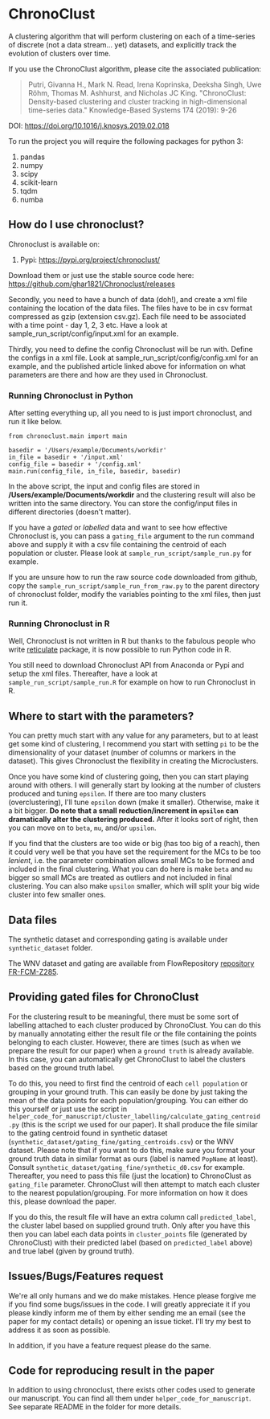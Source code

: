 # ChronoClust

A clustering algorithm that will perform clustering on each of a time-series of discrete (not a data stream... yet) datasets, and explicitly track the evolution of clusters over time.

If you use the ChronoClust algorithm, please cite the associated publication:

>Putri, Givanna H., Mark N. Read, Irena Koprinska, Deeksha Singh, Uwe Röhm, Thomas M. Ashhurst, and Nicholas JC King. "ChronoClust: Density-based clustering and cluster tracking in high-dimensional time-series data." Knowledge-Based Systems 174 (2019): 9-26

DOI: https://doi.org/10.1016/j.knosys.2019.02.018

To run the project you will require the following packages for python 3:
1. pandas
2. numpy
3. scipy
4. scikit-learn
5. tqdm
6. numba

## How do I use chronoclust?
Chronoclust is available on:
1. Pypi: https://pypi.org/project/chronoclust/

Download them or just use the stable source code here: https://github.com/ghar1821/Chronoclust/releases

Secondly, you need to have a bunch of data (doh!), and create a xml file containing the location of the data files. The files have to be in csv format compressed as gzip (extension csv.gz).
Each file need to be associated with a time point - day 1, 2, 3 etc.
Have a look at sample_run_script/config/input.xml for an example.

Thirdly, you need to define the config Chronoclust will be run with. Define the configs in a xml file.
Look at sample_run_script/config/config.xml for an example, and the published article linked above for information on what parameters are there and how are they used in Chronoclust.

### Running Chronoclust in Python
After setting everything up, all you need to is just import chronoclust, and run it like below.
```
from chronoclust.main import main

basedir = '/Users/example/Documents/workdir'
in_file = basedir + '/input.xml'
config_file = basedir + '/config.xml'
main.run(config_file, in_file, basedir, basedir)
```
In the above script, the input and config files are stored in **/Users/example/Documents/workdir** and the clustering result will also be written into the same directory. You can store the config/input files in different directories (doesn't matter).

If you have a _gated_ or _labelled_ data and want to see how effective Chronoclust is, you can pass a ``gating_file`` argument to the run command above and supply it with a csv file containing the centroid of each population or cluster.
Please look at ``sample_run_script/sample_run.py`` for example.

If you are unsure how to run the raw source code downloaded from github, copy the ``sample_run_script/sample_run_from_raw.py`` to the parent directory of chronoclust folder, modify the variables pointing to the xml files, then just run it.

### Running Chronoclust in R
Well, Chronoclust is not written in R but thanks to the fabulous people who write [reticulate](https://rstudio.github.io/reticulate/) package, it is now possible to run Python code in R.

You still need to download Chronoclust API from Anaconda or Pypi and setup the xml files.
Thereafter, have a look at ``sample_run_script/sample_run.R`` for example on how to run Chronoclust in R.

## Where to start with the parameters?
You can pretty much start with any value for any parameters, but to at least get some kind of clustering, I recommend you start with setting ``pi`` to be the dimensionality of your dataset (number of columns or markers in the dataset).
This gives Chronoclust the flexibility in creating the Microclusters.

Once you have some kind of clustering going, then you can start playing around with others.
I will generally start by looking at the number of clusters produced and tuning ``epsilon``.
If there are too many clusters (overclustering), I'll tune ``epsilon`` down (make it smaller).
Otherwise, make it a bit bigger.
**Do note that a small reduction/increment in ``epsilon`` can dramatically alter the clustering produced.**
After it looks sort of right, then you can move on to ``beta``, ``mu``, and/or ``upsilon``.

If you find that the clusters are too wide or big (has too big of a reach), then it could very well be that you have set the requirement for the MCs to be too _lenient_, i.e. the parameter combination allows small MCs to be formed and included in the final clustering.
What you can do here is make ``beta`` and ``mu`` bigger so small MCs are treated as outliers and not included in final clustering.
You can also make ``upsilon`` smaller, which will split your big wide cluster into few smaller ones.

## Data files
The synthetic dataset and corresponding gating is available under ``synthetic_dataset`` folder.

The WNV dataset and gating are available from FlowRepository [repository FR-FCM-Z285](https://flowrepository.org/id/FR-FCM-Z285).

## Providing gated files for ChronoClust
For the clustering result to be meaningful, there must be some sort of labelling attached to each cluster produced by ChronoClust.
You can do this by manually annotating either the result file or the file containing the points belonging to each cluster.
However, there are times (such as when we prepare the result for our paper) when a ``ground truth`` is already available.
In this case, you can automatically get ChronoClust to label the clusters based on the ground truth label.

To do this, you need to first find the centroid of each ``cell population`` or grouping in your ground truth.
This can easily be done by just taking the mean of the data points for each population/grouping.
You can either do this yourself or just use the script in ``helper_code_for_manuscript/cluster_labelling/calculate_gating_centroid.py`` (this is the script we used for our paper).
It shall produce the file similar to the gating centroid found in synthetic dataset (``synthetic_dataset/gating_fine/gating_centroids.csv``) or the WNV dataset.
Please note that if you want to do this, make sure you format your ground truth data in similar format as ours (label is named ``PopName`` at least).
Consult ``synthetic_dataset/gating_fine/synthetic_d0.csv`` for example.
Thereafter, you need to pass this file (just the location) to ChronoClust as ``gating_file`` parameter.
ChronoClust will then attempt to match each cluster to the nearest population/grouping.
For more information on how it does this, please download the paper.

If you do this, the result file will have an extra column call ``predicted_label``, the cluster label based on supplied ground truth.
Only after you have this then you can label each data points in ``cluster_points`` file (generated by ChronoClust) with their predicted label (based on ``predicted_label`` above) and true label (given by ground truth).

## Issues/Bugs/Features request
We're all only humans and we do make mistakes. 
Hence please forgive me if you find some bugs/issues in the code.
I will greatly appreciate it if you please kindly inform me of them by either sending me an email (see the paper for my contact details) or opening an issue ticket.
I'll try my best to address it as soon as possible.

In addition, if you have a feature request please do the same. 

## Code for reproducing result in the paper
In addition to using chronoclust, there exists other codes used to generate our manuscript.
You can find all them under ``helper_code_for_manuscript``.
See separate README in the folder for more details.
